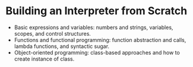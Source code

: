 # Building an Interpreter from Scratch

* Basic expressions and variables: numbers and strings, variables, scopes, and control structures.
* Functions and functional programming: function abstraction and calls, lambda functions, and syntactic sugar.
* Object-oriented programming: class-based approaches and how to create instance of class.
